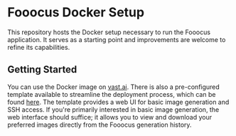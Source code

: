 # Fooocus Docker Setup

This repository hosts the Docker setup necessary to run the Fooocus application. It serves as a starting point and improvements are welcome to refine its capabilities.

## Getting Started

You can use the Docker image on [vast.ai](https://cloud.vast.ai/). There is also a pre-configured template available to streamline the deployment process, which can be found [here](https://cloud.vast.ai/?ref_id=99757&creator_id=99757&name=Fooocus%20%7C%20Web%20UI%20%26%20SSH). The template provides a web UI for basic image generation and SSH access.
If you're primarily interested in basic image generation, the web interface should suffice; it allows you to view and download your preferred images directly from the Fooocus generation history.
